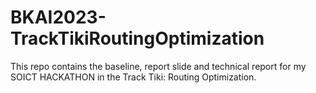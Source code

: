 # BKAI2023-TrackTikiRoutingOptimization
This repo contains the baseline, report slide and technical report for my SOICT HACKATHON in the Track Tiki: Routing Optimization. 
